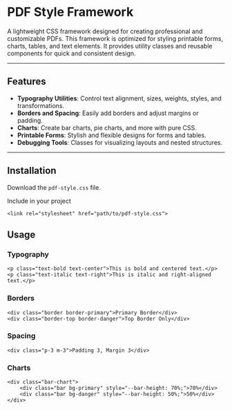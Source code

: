 # PDF Style Framework

A lightweight CSS framework designed for creating professional and customizable PDFs. This framework is optimized for styling printable forms, charts, tables, and text elements. It provides utility classes and reusable components for quick and consistent design.

---

## Features

- **Typography Utilities**: Control text alignment, sizes, weights, styles, and transformations.
- **Borders and Spacing**: Easily add borders and adjust margins or padding.
- **Charts**: Create bar charts, pie charts, and more with pure CSS.
- **Printable Forms**: Stylish and flexible designs for forms and tables.
- **Debugging Tools**: Classes for visualizing layouts and nested structures.

---

## Installation

Download the `pdf-style.css` file.

Include in your project

```
<link rel="stylesheet" href="path/to/pdf-style.css">
```

## Usage

### Typography

```
<p class="text-bold text-center">This is bold and centered text.</p>
<p class="text-italic text-right">This is italic and right-aligned text.</p>
```

### Borders

```
<div class="border border-primary">Primary Border</div>
<div class="border-top border-danger">Top Border Only</div>
```

### Spacing

```
<div class="p-3 m-3">Padding 3, Margin 3</div>
```

### Charts

```
<div class="bar-chart">
    <div class="bar bg-primary" style="--bar-height: 70%;">70%</div>
    <div class="bar bg-danger" style="--bar-height: 50%;">50%</div>
</div>
```

